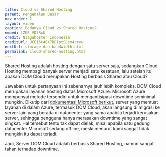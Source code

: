 ```yaml
---
title: Cloud vs Shared Hosting
parent: Pengenalan Dasar
nav_order: 2
layout: video
caption: Bedanya Cloud vs Shared Hosting?
embed: lZKE_VD3RxU
credit: Niagahoster Indonesia
creditUrl: UCEj5t40X7DDIptSCsm4cryw
nextUrl: storage-dan-bandwidth.html
permalink: cloud-shared-hosting.html
---
```


Shared Hosting adalah hosting dengan satu server saja, sedangkan Cloud Hosting membagi banyak server menjadi satu kesatuan, lalu setelah itu apakah DOM Cloud merupakan Hosting berbasis Shared atau Cloud?

Jawaban untuk pertanyaan ini sebenarnya jauh lebih kompleks. DOM Cloud merupakan layanan hosting diatas Microsoft Azure. Microsoft Azure mempunyai metode tersendiri untuk mengantisipasi downtime seminimal mungkin. Dikutip dari [dokumentasi Microsoft berikut](https://docs.microsoft.com/en-us/azure/virtual-machines/windows/manage-availability), server yang memuat layanan di dalam Azure, termasuk DOM Cloud, akan langsung di migrasi ke server lain yang berada di datacenter yang sama apabila terjadi kerusakan server, sehingga pengguna hanya merasakan downtime yang sangat singkat. Hal tersebut tentu tak dapat dielak, misal apabila satu gedung datacenter Microsoft sedang offline, meski menurut kami sangat tidak mungkin itu dapat terjadi.

Jadi, Server DOM Cloud adalah berbasis Shared Hosting, namun sangat tahan terhadap downtime.
